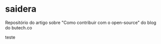 # saidera
Repositório do artigo sobre "Como contribuir com o open-source" do blog do butech.co

teste
